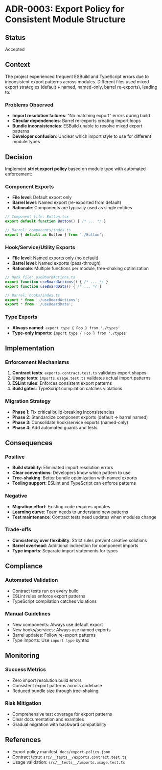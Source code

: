 # ADR-0003: Export Policy for Consistent Module Structure

## Status
Accepted

## Context

The project experienced frequent ESBuild and TypeScript errors due to inconsistent export patterns across modules. Different files used mixed export strategies (default + named, named-only, barrel re-exports), leading to:

### Problems Observed
- **Import resolution failures**: "No matching export" errors during build
- **Circular dependencies**: Barrel re-exports creating import loops
- **Bundle inconsistencies**: ESBuild unable to resolve mixed export patterns
- **Developer confusion**: Unclear which import style to use for different module types

## Decision

Implement **strict export policy** based on module type with automated enforcement:

### Component Exports
- **File level**: Default export only
- **Barrel level**: Named export (re-exported from default)
- **Rationale**: Components are typically used as single entities

```typescript
// Component file: Button.tsx
export default function Button() { /* ... */ }

// Barrel: components/index.ts
export { default as Button } from './Button';
```

### Hook/Service/Utility Exports
- **File level**: Named exports only (no default)
- **Barrel level**: Named exports (pass-through)
- **Rationale**: Multiple functions per module, tree-shaking optimization

```typescript
// Hook file: useBoardActions.ts
export function useBoardActions() { /* ... */ }
export function useBoardData() { /* ... */ }

// Barrel: hooks/index.ts
export * from './useBoardActions';
export * from './useBoardData';
```

### Type Exports
- **Always named**: `export type { Foo } from './types'`
- **Type-only imports**: `import type { Foo } from './types'`

## Implementation

### Enforcement Mechanisms
1. **Contract tests**: `exports.contract.test.ts` validates export shapes
2. **Usage tests**: `imports.usage.test.ts` validates actual import patterns
3. **ESLint rules**: Enforces consistent export patterns
4. **Build gates**: TypeScript compilation catches violations

### Migration Strategy
- **Phase 1**: Fix critical build-breaking inconsistencies
- **Phase 2**: Standardize component exports (default → barrel named)
- **Phase 3**: Consolidate hook/service exports (named-only)
- **Phase 4**: Add automated guards and tests

## Consequences

### Positive
- **Build stability**: Eliminated import resolution errors
- **Clear conventions**: Developers know which pattern to use
- **Tree-shaking**: Better bundle optimization with named exports
- **Tooling support**: ESLint and TypeScript can enforce patterns

### Negative
- **Migration effort**: Existing code requires updates
- **Learning curve**: Team needs to understand new patterns
- **Test maintenance**: Contract tests need updates when modules change

### Trade-offs
- **Consistency over flexibility**: Strict rules prevent creative solutions
- **Barrel overhead**: Additional indirection for component imports
- **Type imports**: Separate import statements for types

## Compliance

### Automated Validation
- Contract tests run on every build
- ESLint rules enforce export patterns
- TypeScript compilation catches violations

### Manual Guidelines
- New components: Always use default export
- New hooks/services: Always use named exports
- Barrel updates: Follow re-export patterns
- Type imports: Use `import type` syntax

## Monitoring

### Success Metrics
- Zero import resolution build errors
- Consistent export patterns across codebase
- Reduced bundle size through tree-shaking

### Risk Mitigation
- Comprehensive test coverage for export patterns
- Clear documentation and examples
- Gradual migration with backward compatibility

## References
- Export policy manifest: `docs/export-policy.json`
- Contract tests: `src/__tests__/exports.contract.test.ts`
- Usage validation: `src/__tests__/imports.usage.test.ts`